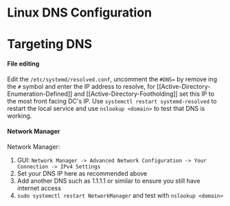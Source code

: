 # Linux DNS Configuration

# Targeting DNS 

#### File editing
Edit the `/etc/systemd/resolved.conf`, uncomment the `#DNS=` by remove ing the `#` symbol and enter the IP address to resolve, for [[Active-Directory-Enumeration-Defined]] and  [[Active-Directory-Footholding]] set this IP to the most front facing DC's IP. Use `systemctl restart systemd-resolved` to restart the local service and use `nslookup <domain>` to test that DNS is working.

#### Network Manager
Network Manager:
1. GUI: `Network Manager -> Advanced Network Configuration -> Your Connection -> IPv4 Settings`
1. Set your DNS IP here as recommended above
1. Add another DNS such as 1.1.1.1 or similar to ensure you still have internet access
1. `sudo systemctl restart NetworkManager` and test with `nslookup <domain>` 
